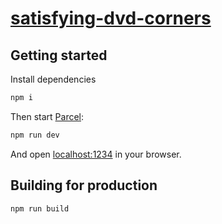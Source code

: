 # [satisfying-dvd-corners](https://bryce.io/satisfying-dvd-corners/)

## Getting started

Install dependencies

```bash
npm i
```

Then start [Parcel](https://rollupjs.org):

```bash
npm run dev
```

And open [localhost:1234](http://localhost:1234) in your browser.

## Building for production

```bash
npm run build
```
